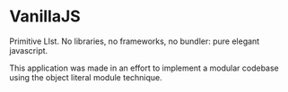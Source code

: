 # VanillaJS
Primitive LIst. No libraries, no frameworks, no bundler: pure elegant javascript.


This application was made in an effort to implement a modular codebase using the object literal module technique.

